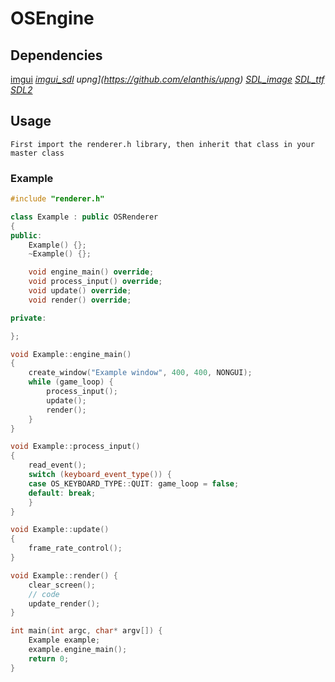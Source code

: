 # OSEngine
## Dependencies
[imgui](https://github.com/ocornut/imgui)
*[imgui_sdl](https://github.com/Tyyppi77/imgui_sdl)*
*upng](https://github.com/elanthis/upng)*
*[SDL_image](https://www.libsdl.org/projects/SDL_image/)*
*[SDL_ttf](https://www.libsdl.org/projects/SDL_ttf/)*
*[SDL2](https://www.libsdl.org/)*
## Usage
    First import the renderer.h library, then inherit that class in your master class

### Example
```c++
#include "renderer.h"

class Example : public OSRenderer
{
public:
	Example() {};
	~Example() {};

	void engine_main() override;
	void process_input() override;
	void update() override;
	void render() override;

private:

};

void Example::engine_main()
{
	create_window("Example window", 400, 400, NONGUI);
	while (game_loop) {
		process_input();
		update();
		render();
	}
}

void Example::process_input()
{
	read_event();
	switch (keyboard_event_type()) {
	case OS_KEYBOARD_TYPE::QUIT: game_loop = false;
	default: break;
	}
}

void Example::update()
{
	frame_rate_control();
}

void Example::render() {
	clear_screen();
	// code
	update_render();
}

int main(int argc, char* argv[]) {
	Example example;
	example.engine_main();
	return 0;
}
```